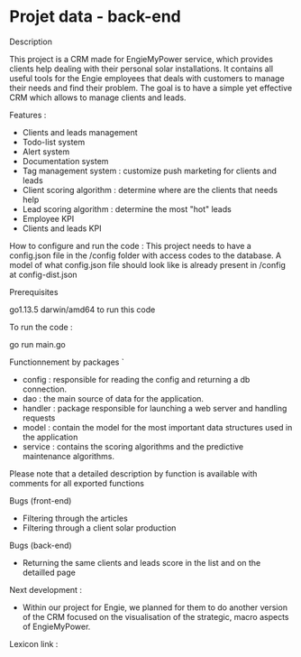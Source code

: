 # Projet data - back-end

Description

This project is a CRM made for EngieMyPower service, which provides clients help dealing with their personal solar installations.
It contains all useful tools for the Engie employees that deals with customers to manage their needs and find their problem. The goal is to have a simple yet effective CRM which allows to manage clients and leads.

Features :
- Clients and leads management 
- Todo-list system 
- Alert system 
- Documentation system 
- Tag management system : customize push marketing for clients and leads
- Client scoring algorithm : determine where are the clients that needs help 
- Lead scoring algorithm : determine the most "hot" leads
- Employee KPI 
- Clients and leads KPI 

How to configure and run the code : 
This project needs to have a config.json file in the /config folder with access codes to the database. A model of what config.json file should look like is already present in /config at config-dist.json


Prerequisites

 go1.13.5 darwin/amd64 to run this code

To run the code : 

go run main.go 


Functionnement by packages `

- config : responsible for reading the config and returning a db connection. 
- dao : the main source of data for the application.
- handler : package responsible for launching a web server and handling requests
- model : contain the model for the most important data structures used in the application
- service : contains the scoring algorithms and the predictive maintenance algorithms. 

Please note that a detailed description by function is available with comments for all exported functions

Bugs (front-end)
- Filtering through the articles 
- Filtering through a client solar production 

Bugs (back-end) 
- Returning the same clients and leads score in the list and on the detailled page

Next development : 
- Within our project for Engie, we planned for them to do another version of the CRM focused on the visualisation of the strategic, macro aspects of EngieMyPower. 

Lexicon link : 





